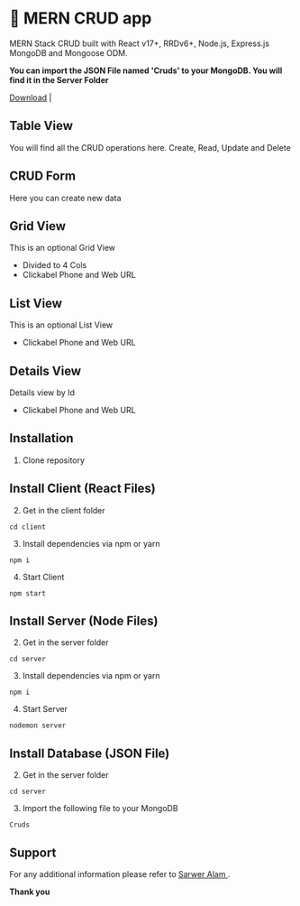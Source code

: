 # 🤘 MERN CRUD app

MERN Stack CRUD built with React v17+, RRDv6+, Node.js, Express.js MongoDB and Mongoose ODM.

**You can import the JSON File named 'Cruds' to your MongoDB. You will find it in the Server Folder**

[Download](https://github.com/srwr-tech) | 


## Table View

You will find all the CRUD operations here. Create, Read, Update and Delete

## CRUD Form

Here you can create new data

## Grid View

This is an optional Grid View

- Divided to 4 Cols
- Clickabel Phone and Web URL

## List View

This is an optional List View

- Clickabel Phone and Web URL

## Details View

Details view by Id

- Clickabel Phone and Web URL

## Installation

1. Clone repository


## Install Client (React Files)

2. Get in the client folder

```shell
cd client
```

3. Install dependencies via npm or yarn

```shell
npm i
```

4. Start Client

```shell
npm start
```

## Install Server (Node Files)

2. Get in the server folder

```shell
cd server
```

3. Install dependencies via npm or yarn

```shell
npm i
```

4. Start Server

```shell
nodemon server
```

## Install Database (JSON File)

2. Get in the server folder

```shell
cd server
```

3. Import the following file to your MongoDB

```shell
Cruds
```

## Support

For any additional information please refer to [Sarwer Alam ](https://github.com/srwr-tech).

**Thank you**
